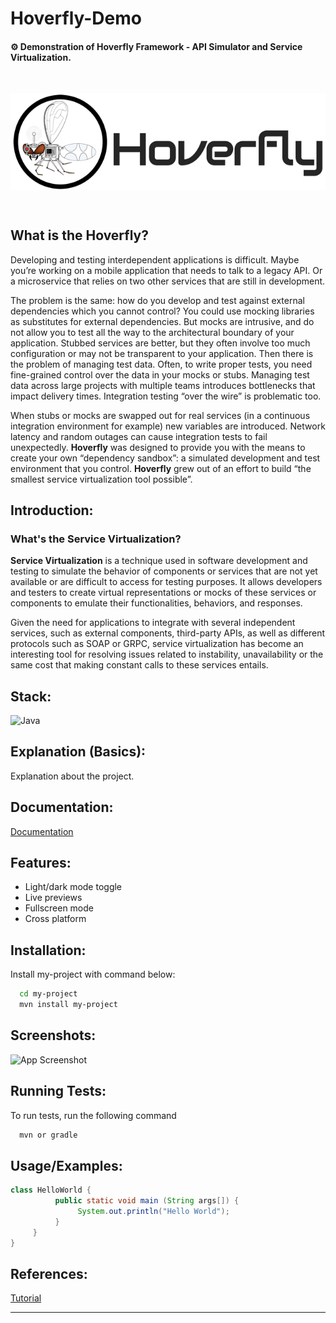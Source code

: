 # Hoverfly-Demo

#### ⚙️ Demonstration of Hoverfly Framework - API Simulator and Service Virtualization.

<br />
<p align="center">
  <img align="center" src="./img/hoverfly_logo.png" alt="Hoverfly Logo"></img>
</p>
<br />

## What is the Hoverfly?

Developing and testing interdependent applications is difficult.
Maybe you’re working on a mobile application that needs to talk to a legacy API. Or a microservice that relies on two other services that are still in development.

The problem is the same: how do you develop and test against external dependencies which you cannot control?
You could use mocking libraries as substitutes for external dependencies. But mocks are intrusive, and do not allow  you to test all the way to the architectural boundary of your application.
Stubbed services are better, but they often involve too much configuration or may not be transparent to your application.
Then there is the problem of managing test data. Often, to write proper tests, you need fine-grained control over the data in your mocks or stubs. Managing test data across large projects with multiple teams introduces bottlenecks that impact delivery times.
Integration testing “over the wire” is problematic too.

When stubs or mocks are swapped out for real services (in a continuous integration environment for example) new variables are introduced. Network latency and random outages can cause integration tests to fail unexpectedly.
**Hoverfly** was designed to provide you with the means to create your own “dependency sandbox”: a simulated development and test environment that you control.
**Hoverfly** grew out of an effort to build “the smallest service virtualization tool possible”.

## Introduction:

### What's the Service Virtualization?

**Service Virtualization** is a technique used in software development and testing to simulate the behavior of components or services that are not yet available or are difficult to access for testing purposes.
It allows developers and testers to create virtual representations or mocks of these services or components to emulate their functionalities, behaviors, and responses.

Given the need for applications to integrate with several independent services, such as external components, third-party APIs, as well as different protocols such as SOAP or GRPC, service virtualization has become an interesting tool for resolving issues related to instability, unavailability or the same cost that making constant calls to these services entails.

## Stack:

![Java](https://img.shields.io/badge/java-%23ED8B00.svg?style=for-the-badge&logo=openjdk&logoColor=white)

## Explanation (Basics):

Explanation about the project.

## Documentation:

[Documentation](https://linktodocumentation)

## Features:

- Light/dark mode toggle
- Live previews
- Fullscreen mode
- Cross platform

## Installation:

Install my-project with command below:

```bash
  cd my-project
  mvn install my-project
```

## Screenshots:

![App Screenshot](https://via.placeholder.com/468x300?text=App+Screenshot+Here)

## Running Tests:

To run tests, run the following command

```bash
  mvn or gradle
```

## Usage/Examples:

```java
class HelloWorld {
          public static void main (String args[]) {
               System.out.println("Hello World");
          }
     }
}
```

## References:

[Tutorial](https://linktotutorial)

---
